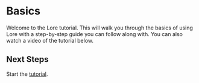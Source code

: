 # Basics

Welcome to the Lore tutorial.  This will walk you through the basics of using Lore with a step-by-step guide you can 
follow along with.  You can also watch a video of the tutorial below.

## Next Steps

Start the [tutorial](./Installation.md).
